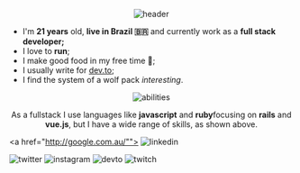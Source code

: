 
<center>

![header](https://raw.githubusercontent.com/devneto/devneto/master/images/header.png)

</center>

 - I'm <b>21 years</b> old, <b>live in Brazil 🇧🇷</b> and currently work as a <b>full stack developer;</b>
 - I love to <b>run</b>;
 - I make good food in my free time 🍜;
 - I usually write for [dev.to](https://dev.to/devneto);
 - I find the system of a wolf pack *interesting*.


<center>

![abilities](https://raw.githubusercontent.com/devneto/devneto/master/images/abilities.png)

</center>

<center>

As a fullstack I use languages ​​like <b>javascript</b> and <b>ruby</b> ​​ focusing on <b>rails</b> and  <b>vue.js</b>, but I have a wide range of skills, as shown above.

</center>



<a href="http://google.com.au/""> 
![linkedin](https://raw.githubusercontent.com/devneto/devneto/master/images/linkedin.png)
</a>


![twitter](https://raw.githubusercontent.com/devneto/devneto/master/images/twitter.png)
![instagram](https://raw.githubusercontent.com/devneto/devneto/master/images/instagram.png)
![devto](https://raw.githubusercontent.com/devneto/devneto/master/images/devto.png)
![twitch](https://raw.githubusercontent.com/devneto/devneto/master/images/twitch.png)


